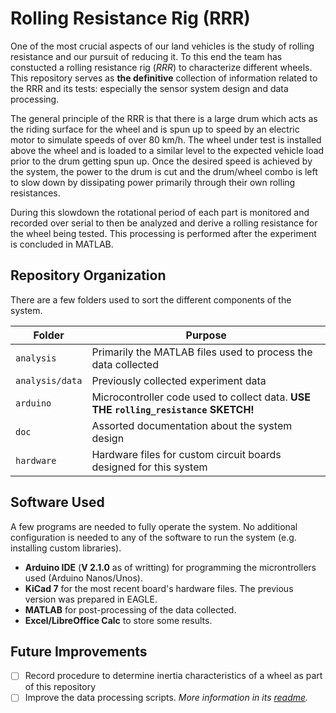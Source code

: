 # Rolling Resistance Rig (RRR)

One of the most crucial aspects of our land vehicles is the study of rolling resistance and our pursuit of reducing it. To this end the team has constucted a rolling resistance rig (_RRR_) to characterize different wheels. This repository serves as **the definitive** collection of information related to the RRR and its tests: especially the sensor system design and data processing. 

The general principle of the RRR is that there is a large drum which acts as the riding surface for the wheel and is spun up to speed by an electric motor to simulate speeds of over 80 km/h. The wheel under test is installed above the wheel and is loaded to a similar level to the expected vehicle load prior to the drum getting spun up. Once the desired speed is achieved by the system, the power to the drum is cut and the drum/wheel combo is left to slow down by dissipating power primarily through their own rolling resistances.

During this slowdown the rotational period of each part is monitored and recorded over serial to then be analyzed and derive a rolling resistance for the wheel being tested. This processing is performed after the experiment is concluded in MATLAB.

## Repository Organization

There are a few folders used to sort the different components of the system.

| Folder | Purpose |
| --- | ---|
| `analysis` | Primarily the MATLAB files used to process the data collected |
| `analysis/data` | Previously collected experiment data |
| `arduino` | Microcontroller code used to collect data. **USE THE `rolling_resistance` SKETCH!** |
| `doc` | Assorted documentation about the system design |
| `hardware` | Hardware files for custom circuit boards designed for this system |

## Software Used

A few programs are needed to fully operate the system. No additional configuration is needed to any of the software to run the system (e.g. installing custom libraries).

- **Arduino IDE** (**V 2.1.0** as of writting) for programming the microntrollers used (Arduino Nanos/Unos).
- **KiCad 7** for the most recent board's hardware files. The previous version was prepared in EAGLE.
- **MATLAB** for post-processing of the data collected.
- **Excel/LibreOffice Calc** to store some results.

## Future Improvements

- [ ] Record procedure to determine inertia characteristics of a wheel as part of this repository
- [ ] Improve the data processing scripts. *More information in its [readme](analysis/readme.md).*
